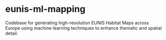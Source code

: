 # eunis-ml-mapping
Codebase for generating high-resolution EUNIS Habitat Maps across Europe using machine learning techniques to enhance thematic and spatial detail.
